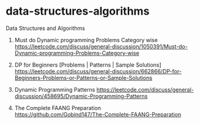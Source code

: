 # data-structures-algorithms
Data Structures and Algorithms

1. Must do Dynamic programming Problems Category wise <br/>
https://leetcode.com/discuss/general-discussion/1050391/Must-do-Dynamic-programming-Problems-Category-wise

2. DP for Beginners [Problems | Patterns | Sample Solutions] <br/>
https://leetcode.com/discuss/general-discussion/662866/DP-for-Beginners-Problems-or-Patterns-or-Sample-Solutions

3. Dynamic Programming Patterns
https://leetcode.com/discuss/general-discussion/458695/Dynamic-Programming-Patterns

4. The Complete FAANG Preparation <br/>
https://github.com/Gobind147/The-Complete-FAANG-Preparation
